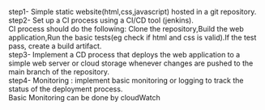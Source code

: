 step1- Simple static website(html,css,javascript) hosted in a git repository.<br>
step2- Set up a CI process using a CI/CD tool (jenkins).<br>
       CI process should do the following: Clone the repository,Build the web application,Run the basic tests(eg check if html and css is valid).If the test pass, create a build artifact.<br>
step3- Implement a CD process that deploys the web application  to  a simple web server or cloud storage whenever changes are pushed to the main branch of the repository.<br>
step4- Monitoring : implement basic monitoring or logging to track the status of the deployment process.<br>
       Basic Monitoring can be done by cloudWatch

     
